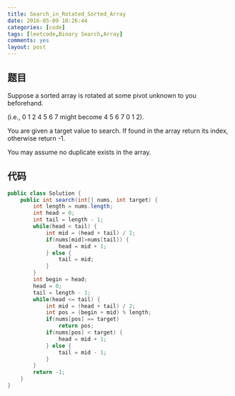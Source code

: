 ```yaml
---
title: Search_in_Rotated_Sorted_Array
date: 2016-05-09 10:26:44
categories: [code]
tags: [leetcode,Binary Search,Array]
comments: yes
layout: post
---
```


## 题目

Suppose a sorted array is rotated at some pivot unknown to you beforehand.

(i.e., 0 1 2 4 5 6 7 might become 4 5 6 7 0 1 2).

You are given a target value to search. If found in the array return its index, otherwise return -1.

You may assume no duplicate exists in the array.

## 代码

```java
public class Solution {
    public int search(int[] nums, int target) {
        int length = nums.length;
        int head = 0;
        int tail = length - 1;
        while(head < tail) {
            int mid = (head + tail) / 2;
            if(nums[mid]>nums[tail]) {
                head = mid + 1;
            } else {
                tail = mid;
            }
        }
        int begin = head;
        head = 0;
        tail = length - 1;
        while(head <= tail) {
            int mid = (head + tail) / 2;
            int pos = (begin + mid) % length;
            if(nums[pos] == target)
                return pos;
            if(nums[pos] < target) {
                head = mid + 1;
            } else {
                tail = mid - 1;
            }
        }
        return -1;
    }
}
```